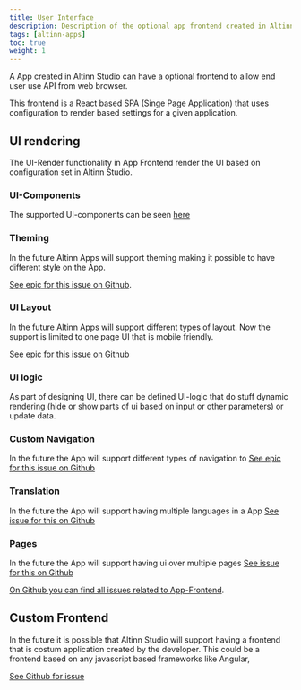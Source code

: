 ```yaml
---
title: User Interface
description: Description of the optional app frontend created in Altinn Studio and that is deployed to Altinn Apps.
tags: [altinn-apps]
toc: true
weight: 1
---
```


A App created in Altinn Studio can have a optional frontend to allow end user use API from web browser.

This frontend is a React based SPA (Singe Page Application) that uses configuration to render based settings for a given application.

## UI rendering

The UI-Render functionality in App Frontend render the UI based on configuration set in Altinn Studio.

### UI-Components
The supported UI-components can be seen [here](/technology/solutions/altinn-studio/designer/functional/build-app/ui-designer/components/)


### Theming
In the future Altinn Apps will support theming making it possible to have different style on the App.

[See epic for this issue on Github](https://github.com/Altinn/altinn-studio/issues/2113).

### UI Layout
In the future Altinn Apps will support different types of layout. Now the support is limited to one page UI that is mobile friendly.

[See epic for this issue on Github](https://github.com/Altinn/altinn-studio/issues/2114)

### UI logic
As part of designing UI, there can be defined UI-logic that do stuff dynamic rendering (hide or show parts of ui based on input or other parameters) or update data. 


### Custom Navigation
In the future the App will support different types of navigation to 
[See epic for this issue on Github](https://github.com/Altinn/altinn-studio/issues/2115)


### Translation
In the future the App will support having multiple languages in a App
[See issue for this on Github](https://github.com/Altinn/altinn-studio/issues/2115)

### Pages
In the future the App will support having ui over multiple pages
[See issue for this on Github](https://github.com/Altinn/altinn-studio/issues/1265)

[On Github you can find all issues related to App-Frontend](https://github.com/Altinn/altinn-studio/labels/solution%2Fapp-frontend).

## Custom Frontend
In the future it is possible that Altinn Studio will support having a frontend that is costum application created by 
the developer. This could be a frontend based on any javascript based frameworks like Angular, 

[See Github for issue](https://github.com/Altinn/altinn-studio/issues/2142)



